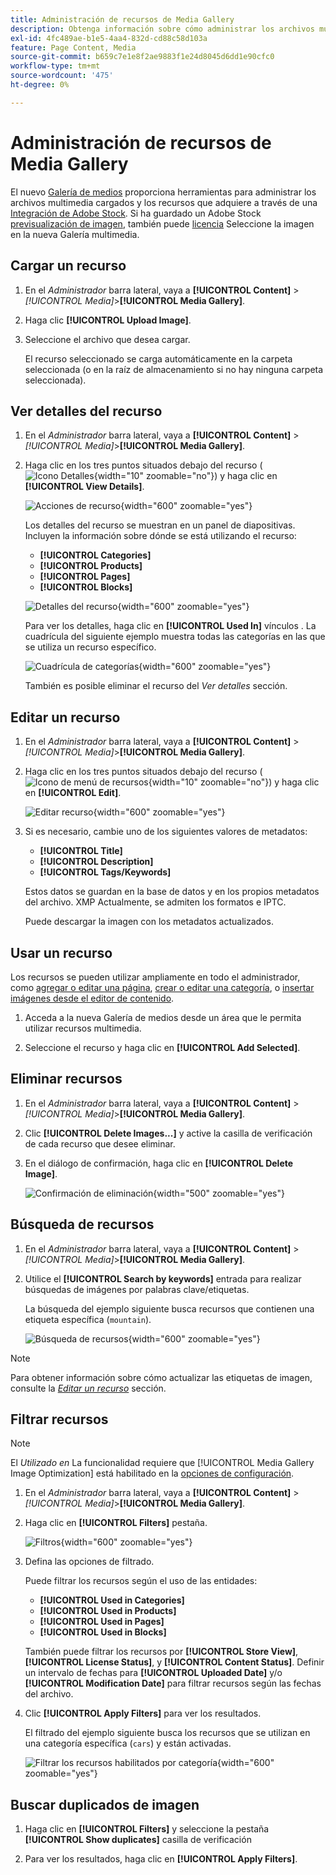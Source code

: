 ```yaml
---
title: Administración de recursos de Media Gallery
description: Obtenga información sobre cómo administrar los archivos multimedia cargados y los recursos que adquiere a través de una integración con Adobe Stock.
exl-id: 4fc489ae-b1e5-4aa4-832d-cd88c58d103a
feature: Page Content, Media
source-git-commit: b659c7e1e8f2ae9883f1e24d8045d6dd1e90cfc0
workflow-type: tm+mt
source-wordcount: '475'
ht-degree: 0%

---
```


# Administración de recursos de Media Gallery

El nuevo [Galería de medios](media-gallery.md) proporciona herramientas para administrar los archivos multimedia cargados y los recursos que adquiere a través de una [Integración de Adobe Stock](adobe-stock.md). Si ha guardado un Adobe Stock [previsualización de imagen](adobe-stock-save-preview.md), también puede [licencia](adobe-stock-license-image.md) Seleccione la imagen en la nueva Galería multimedia.

## Cargar un recurso

1. En el _Administrador_ barra lateral, vaya a **[!UICONTROL Content]** > _[!UICONTROL Media]_>**[!UICONTROL Media Gallery]**.

1. Haga clic **[!UICONTROL Upload Image]**.

1. Seleccione el archivo que desea cargar.

   El recurso seleccionado se carga automáticamente en la carpeta seleccionada (o en la raíz de almacenamiento si no hay ninguna carpeta seleccionada).

## Ver detalles del recurso

1. En el _Administrador_ barra lateral, vaya a **[!UICONTROL Content]** > _[!UICONTROL Media]_>**[!UICONTROL Media Gallery]**.

1. Haga clic en los tres puntos situados debajo del recurso (![Icono Detalles](./assets/media-gallery-asset-menu-icon.png){width="10" zoomable="no"}) y haga clic en **[!UICONTROL View Details]**.

   ![Acciones de recurso](./assets/media-gallery-asset-actions.png){width="600" zoomable="yes"}

   Los detalles del recurso se muestran en un panel de diapositivas. Incluyen la información sobre dónde se está utilizando el recurso:

   - **[!UICONTROL Categories]**
   - **[!UICONTROL Products]**
   - **[!UICONTROL Pages]**
   - **[!UICONTROL Blocks]**

   ![Detalles del recurso](./assets/media-gallery-asset-details.png){width="600" zoomable="yes"}

   Para ver los detalles, haga clic en **[!UICONTROL Used In]** vínculos . La cuadrícula del siguiente ejemplo muestra todas las categorías en las que se utiliza un recurso específico.

   ![Cuadrícula de categorías](./assets/media-gallery-asset-categories.png){width="600" zoomable="yes"}

   También es posible eliminar el recurso del _Ver detalles_ sección.

## Editar un recurso

1. En el _Administrador_ barra lateral, vaya a **[!UICONTROL Content]** > _[!UICONTROL Media]_>**[!UICONTROL Media Gallery]**.

1. Haga clic en los tres puntos situados debajo del recurso (![Icono de menú de recursos](./assets/media-gallery-asset-menu-icon.png){width="10" zoomable="no"}) y haga clic en **[!UICONTROL Edit]**.

   ![Editar recurso](./assets/media-gallery-edit-asset.png){width="600" zoomable="yes"}

1. Si es necesario, cambie uno de los siguientes valores de metadatos:

   - **[!UICONTROL Title]**
   - **[!UICONTROL Description]**
   - **[!UICONTROL Tags/Keywords]**

   Estos datos se guardan en la base de datos y en los propios metadatos del archivo. XMP Actualmente, se admiten los formatos e IPTC.

   Puede descargar la imagen con los metadatos actualizados.

## Usar un recurso

Los recursos se pueden utilizar ampliamente en todo el administrador, como [agregar o editar una página](page-add.md), [crear o editar una categoría](../catalog/category-create.md), o [insertar imágenes desde el editor de contenido](editor-insert-image.md).

1. Acceda a la nueva Galería de medios desde un área que le permita utilizar recursos multimedia.

1. Seleccione el recurso y haga clic en **[!UICONTROL Add Selected]**.

## Eliminar recursos

1. En el _Administrador_ barra lateral, vaya a **[!UICONTROL Content]** > _[!UICONTROL Media]_>**[!UICONTROL Media Gallery]**.

1. Clic **[!UICONTROL Delete Images...]** y active la casilla de verificación de cada recurso que desee eliminar.

1. En el diálogo de confirmación, haga clic en **[!UICONTROL Delete Image]**.

   ![Confirmación de eliminación](./assets/media-gallery-bulk-delete-confirm.png){width="500" zoomable="yes"}

## Búsqueda de recursos

1. En el _Administrador_ barra lateral, vaya a **[!UICONTROL Content]** > _[!UICONTROL Media]_>**[!UICONTROL Media Gallery]**.

1. Utilice el **[!UICONTROL Search by keywords]** entrada para realizar búsquedas de imágenes por palabras clave/etiquetas.

   La búsqueda del ejemplo siguiente busca recursos que contienen una etiqueta específica (`mountain`).

   ![Búsqueda de recursos](./assets/media-gallery-asset-search.png){width="600" zoomable="yes"}

>[!NOTE]
>
>Para obtener información sobre cómo actualizar las etiquetas de imagen, consulte la _[Editar un recurso](#edit-an-asset)_ sección.

## Filtrar recursos

>[!NOTE]
>
>El _Utilizado en_ La funcionalidad requiere que [!UICONTROL Media Gallery Image Optimization] está habilitado en la [opciones de configuración](media-gallery-image-optimization.md).

1. En el _Administrador_ barra lateral, vaya a **[!UICONTROL Content]** > _[!UICONTROL Media]_>**[!UICONTROL Media Gallery]**.

1. Haga clic en **[!UICONTROL Filters]** pestaña.

   ![Filtros](./assets/media-gallery-filters.png){width="600" zoomable="yes"}

1. Defina las opciones de filtrado.

   Puede filtrar los recursos según el uso de las entidades:

   - **[!UICONTROL Used in Categories]**
   - **[!UICONTROL Used in Products]**
   - **[!UICONTROL Used in Pages]**
   - **[!UICONTROL Used in Blocks]**

   También puede filtrar los recursos por **[!UICONTROL Store View]**, **[!UICONTROL License Status]**, y **[!UICONTROL Content Status]**. Definir un intervalo de fechas para **[!UICONTROL Uploaded Date]** y/o **[!UICONTROL Modification Date]** para filtrar recursos según las fechas del archivo.

1. Clic **[!UICONTROL Apply Filters]** para ver los resultados.

   El filtrado del ejemplo siguiente busca los recursos que se utilizan en una categoría específica (`cars`) y están activadas.

   ![Filtrar los recursos habilitados por categoría](./assets/media-gallery-filter-by-category.png){width="600" zoomable="yes"}

## Buscar duplicados de imagen

1. Haga clic en **[!UICONTROL Filters]** y seleccione la pestaña **[!UICONTROL Show duplicates]** casilla de verificación

1. Para ver los resultados, haga clic en **[!UICONTROL Apply Filters]**.

